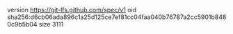 version https://git-lfs.github.com/spec/v1
oid sha256:d6cb06ada896c1a25d125ce7ef81cc04faa040b76787a2cc5901b8480c9b5b04
size 3111
